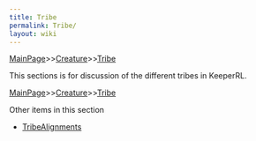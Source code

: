 ```yaml
---
title: Tribe
permalink: Tribe/
layout: wiki
---
```


[MainPage](/keeperrl_wiki/ "wikilink")>>[Creature](/keeperrl_wiki/Creature_Guide "wikilink")>>[Tribe](/keeperrl_wiki/Tribe "wikilink")

This sections is for discussion of the different tribes in KeeperRL.

[MainPage](/keeperrl_wiki/ "wikilink")>>[Creature](/keeperrl_wiki/Creature_Guide "wikilink")>>[Tribe](/keeperrl_wiki/Tribe "wikilink")

Other items in this section
-    [TribeAlignments](/keeperrl_wiki/TribeAlignments "wikilink")
